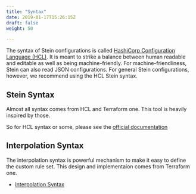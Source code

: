 ```yaml
---
title: "Syntax"
date: 2019-01-17T15:26:15Z
draft: false
weight: 50

---
```


The syntax of Stein configurations is called [HashiCorp Configuration Language (HCL)](https://github.com/hashicorp/hcl). It is meant to strike a balance between human readable and editable as well as being machine-friendly. For machine-friendliness, Stein can also read JSON configurations. For general Stein configurations, however, we recommend using the HCL Stein syntax.

## Stein Syntax

Almost all syntax comes from HCL and Terraform one. This tool is heavily inspired by those.

So for HCL syntax or some, please see the [official documentation](https://www.terraform.io/docs/configuration/syntax.html)

## Interpolation Syntax

The interpolation syntax is powerful mechanism to make it easy to define the custom rule set.
This design and implementaion comes from Terraform one.

- [Interpolation Syntax](interpolation.md)
